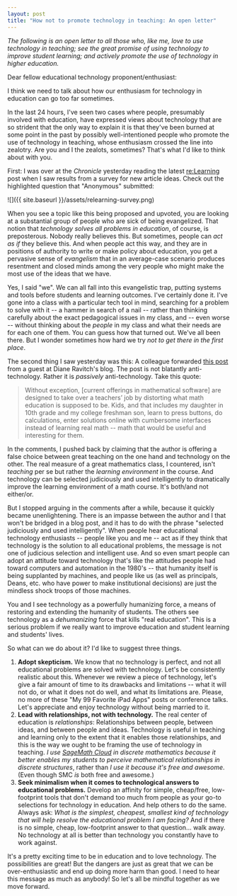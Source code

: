 ```yaml
---
layout: post
title: "How not to promote technology in teaching: An open letter"
---
```


_The following is an open letter to all those who, like me, love to use technology in teaching; see the great promise of using technology to improve student learning; and actively promote the use of technology in higher education._

Dear fellow educational technology proponent/enthusiast: 

I think we need to talk about how our enthusiasm for technology in education can go too far sometimes. 

In the last 24 hours, I've seen two cases where people, presumably involved with education, have expressed views about technology that are so strident that the only way to explain it is that they've been burned at some point in the past by possibly well-intentioned people who promote the use of technology in teaching, whose enthusiasm crossed the line into zealotry. Are you and I the zealots, sometimes? That's what I'd like to think about with you. 

First: I was over at the _Chronicle_ yesterday reading the latest [re:Learning](http://chronicle.com/specialreport/Mapping-the-New-Education/21) post when I saw results from a survey for new article ideas. Check out the highlighted question that "Anonymous" submitted: 

![]({{ site.baseurl }}/assets/relearning-survey.png)

When you see a topic like this being proposed and upvoted, you are looking at a substantial group of people who are sick of being evangelized. That notion that _technology solves all problems in education_, of course, is preposterous. Nobody really believes this. But sometimes, people can _act as if_ they believe this. And when people act this way, and they are in positions of authority to write or make policy about education, you get a pervasive sense of _evangelism_ that in an average-case scenario produces resentment and closed minds among the very people who might make the most use of the ideas that we have. 

Yes, I said "we". We can all fall into this evangelistic trap, putting systems and tools before students and learning outcomes. I've certainly done it. I've gone into a class with a particular tech tool in mind, searching for a problem to solve with it -- a hammer in search of a nail -- rather than thinking carefully about the exact pedagogical issues in my class, and -- even worse -- without thinking about the _people_ in my class and what their needs are for each one of them. You can guess how that turned out. We've all been there. But I wonder sometimes how hard we try _not to get there in the first place_. 

The second thing I saw yesterday was this: A colleague forwarded [this post](http://dianeravitch.net/2016/03/08/mate-wierdl-great-teachers-matter-more-than-technology/) from a guest at Diane Ravitch's blog. The post is not blatantly anti-technology. Rather it is _passively_ anti-technology. Take this quote: 

>Without exception, [current offerings in mathematical software] are designed to take over a teachers’ job by distorting what math education is supposed to be. Kids, and that includes my daughter in 10th grade and my college freshman son, learn to press buttons, do calculations, enter solutions online with cumbersome interfaces instead of learning real math -- math that would be useful and interesting for them.

In the comments, I pushed back by claiming that the author is offering a false choice between great teaching on the one hand and technology on the other. The real measure of a great mathematics class, I countered, isn't _teaching_ per se but rather the _learning environment_ in the course. And technology can be selected judiciously and used intelligently to dramatically improve the learning environment of a math course. It's both/and not either/or. 

But I stopped arguing in the comments after a while, because it quickly became unenlightening. There is an impasse between the author and I that won't be bridged in a blog post, and it has to do with the phrase "selected judiciously and used intelligently". When people hear educational technology enthusiasts -- people like you and me -- act as if they think that technology is the solution to all educational problems, the message is not one of judicious selection and intelligent use. And so even smart people can adopt an attitude toward technology that's like the attitudes people had toward computers and automation in the 1980's -- that humanity itself is being supplanted by machines, and people like us (as well as principals, Deans, etc. who have power to make institutional decisions) are just the mindless shock troops of those machines. 

You and I see technology as a powerfully humanizing force, a means of restoring and extending the humanity of students. The others see technology as a _dehumanizing_ force that kills "real education". This is a serious problem if we really want to improve education and student learning and students' lives. 

So what can we do about it? I'd like to suggest three things. 

1. __Adopt skepticism.__ We know that no technology is perfect, and not all educational problems are solved with technology. Let's be consistently realistic about this. Whenever we review a piece of technology, let's give a fair amount of time to its drawbacks and limitations -- what it will not do, or what it does not do well, and what its limitations are. Please, no more of these "My 99 Favorite iPad Apps" posts or conference talks. Let's appreciate and enjoy technology without being married to it. 
2. __Lead with relationships, not with technology.__ The real center of education is _relationships_: Relationships between people, between ideas, and between people and ideas. Technology is useful in teaching and learning only to the extent that it enables those relationships, and this is the way we ought to be framing the use of technology in teaching. _I use [SageMath Cloud](https://cloud.sagemath.com/) in discrete mathematics because it better enables my students to perceive mathematical relationships in discrete structures_, rather than _I use it because it's free and awesome_. (Even though SMC _is_ both free and awesome.) 
3. __Seek minimalism when it comes to technological answers to educational problems.__ Develop an affinity for simple, cheap/free, low-footprint tools that don't demand too much from people as your go-to selections for technology in education. And help others to do the same. Always ask: _What is the simplest, cheapest, smallest kind of technology that will help resolve the educational problem I am facing?_ And if there is no simple, cheap, low-footprint answer to that question... walk away. No technology at all is better than technology you constantly have to work against. 

It's a pretty exciting time to be in education and to love technology. The possibilities are great! But the dangers are just as great that we can be over-enthusiastic and end up doing more harm than good. I need to hear this message as much as anybody! So let's all be mindful together as we move forward. 